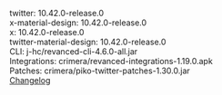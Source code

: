 twitter: 10.42.0-release.0  
x-material-design: 10.42.0-release.0  
x: 10.42.0-release.0  
twitter-material-design: 10.42.0-release.0  
CLI: j-hc/revanced-cli-4.6.0-all.jar  
Integrations: crimera/revanced-integrations-1.19.0.apk  
Patches: crimera/piko-twitter-patches-1.30.0.jar  
[Changelog](https://github.com/crimera/piko/releases/tag/v1.30.0)  
